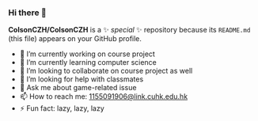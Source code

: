 ### Hi there 👋


**ColsonCZH/ColsonCZH** is a ✨ _special_ ✨ repository because its `README.md` (this file) appears on your GitHub profile.

- 🔭 I’m currently working on course project
- 🌱 I’m currently learning computer science
- 👯 I’m looking to collaborate on course project as well
- 🤔 I’m looking for help with classmates
- 💬 Ask me about game-related issue
- 📫 How to reach me: 1155091906@link.cuhk.edu.hk
- ⚡ Fun fact: lazy, lazy, lazy

